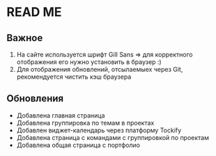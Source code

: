 # READ ME

## Важное

1. На сайте используется шрифт Gill Sans => для корректного отображения его нужно установить в браузер :)
2. Для отображения обновлений, отсылаемыех через Git, рекомендуется чистить кэш браузера 

## Обновления

- Добавлена главная страница
- Добавлена группировка по темам в проектах
- Добавлен виджет-календарь через платформу Tockify
- Добавлена страница с командами с группировкой по проектам
- Добавлена общая страница с портфолио


